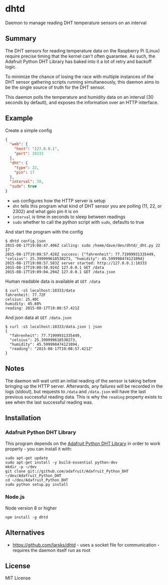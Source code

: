 dhtd
====

Daemon to manage reading DHT temperature sensors on an interval

Summary
-------

The DHT sensors for reading temperature data on the Raspberry Pi (Linux)
require precise timing that the kernel can't often guarantee.  As such,
the Adafruit Python DHT Library has baked into it a lot of retry and backoff
logic.

To minimize the chance of losing the race with multiple instances of the
DHT sensor gathering scripts running simultaneously, this daemon aims to be
the single source of truth for the DHT sensor.

This daemon polls the temperature and humidity data on an interval (30 seconds
by default), and exposes the information over an HTTP interface.

Example
-------

Create a simple config

``` json
{
  "web": {
    "host": "127.0.0.1",
    "port": 10333
  },
  "dht": {
    "type": 22,
    "pin": 17
  },
  "interval": 30,
  "sudo": true
}
```

- `web` configures how the HTTP server is setup
- `dht` tells this program what kind of DHT sensor you are polling (11, 22, or 2302) and what gpio pin it is on
- `interval` is time in seconds to sleep between readings
- `sudo` whether to call the python script with `sudo`, defaults to true

And start the program with the config

    $ dhtd config.json
    2015-08-17T19:08:47.496Z calling: sudo /home/dave/dev/dhtd/_dht.py 22 17
    2015-08-17T19:08:57.428Z success: {"fahrenheit": 77.71999931335449, "celsius": 25.399999618530273, "humidity": 45.599998474121094}
    2015-08-17T19:08:57.583Z server started: http://127.0.0.1:10333
    2015-08-17T19:08:58.924Z 127.0.0.1 GET /data
    2015-08-17T19:09:04.294Z 127.0.0.1 GET /data.json

Human readable data is available at `GET /data`

    $ curl -sS localhost:10333/data
    fahrenheit: 77.72F
    celsius: 25.40C
    humidity: 45.60%
    reading: 2015-08-17T19:08:57.421Z

And json data at `GET /data.json`

    $ curl -sS localhost:10333/data.json | json
    {
      "fahrenheit": 77.71999931335449,
      "celsius": 25.399999618530273,
      "humidity": 45.599998474121094,
      "reading": "2015-08-17T19:08:57.421Z"
    }

Notes
-----

The daemon will wait until an initial reading of the sensor is taking before
bringing up the HTTP server.  Afterwards, any failures will be recorded in
the logs (stdout), but requests to `/data` and `/data.json` will have the
last previous successful reading data.  This is why the `reading` property
exists to see when the last successful reading was.

Installation
------------

### Adafruit Python DHT Library

This program depends on the [Adafruit Python DHT Library](https://github.com/adafruit/Adafruit_Python_DHT)
in order to work properly - you can install it with:

    sudo apt-get update
    sudo apt-get install -y build-essential python-dev
    mkdir -p ~/dev
    git clone git://github.com/adafruit/Adafruit_Python_DHT ~/dev/Adafruit_Python_DHT
    cd ~/dev/Adafruit_Python_DHT
    sudo python setup.py install

### Node.js

Node version 8 or higher

    npm install -g dhtd
    
Alternatives
------------

- https://github.com/larsks/dhtd - uses a socket file for communication - requires the daemon itself run as root

License
-------

MIT License
